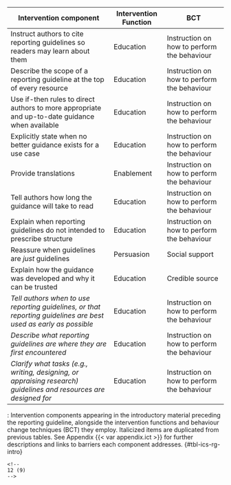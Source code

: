 | Intervention component                                                                                            | Intervention Function | BCT                                         |
|---------------------------------|------------------|---------------------|
| Instruct authors to cite reporting guidelines so readers may learn about them                                     | Education             | Instruction on how to perform the behaviour |
| Describe the scope of a reporting guideline at the top of every resource                                          | Education             | Instruction on how to perform the behaviour |
| Use if-then rules to direct authors to more appropriate and up-to-date guidance when available                    | Education             | Instruction on how to perform the behaviour |
| Explicitly state when no better guidance exists for a use case                                                    | Education             | Instruction on how to perform the behaviour |
| Provide translations                                                                                              | Enablement            | Instruction on how to perform the behaviour |
| Tell authors how long the guidance will take to read                                                              | Education             | Instruction on how to perform the behaviour |
| Explain when reporting guidelines do not intended to prescribe structure                                          | Education             | Instruction on how to perform the behaviour |
| Reassure when guidelines are *just* guidelines                                                                    | Persuasion            | Social support                              |
| Explain how the guidance was developed and why it can be trusted                                                  | Education             | Credible source                             |
| *Tell authors when to use reporting guidelines, or that reporting guidelines are best used as early as possible*  | Education             | Instruction on how to perform the behaviour |
| *Describe what reporting guidelines are where they are first encountered*                                         | Education             | Instruction on how to perform the behaviour |
| *Clarify what tasks (e.g., writing, designing, or appraising research) guidelines and resources are designed for* | Education             | Instruction on how to perform the behaviour |

: Intervention components appearing in the introductory material preceding the reporting guideline, alongside the intervention functions and behaviour change techniques (BCT) they employ. Italicized items are duplicated from previous tables. See Appendix {{< var appendix.ict >}} for further descriptions and links to barriers each component addresses. {#tbl-ics-rg-intro}

```{=html}
<!--
12 (9)
-->
```